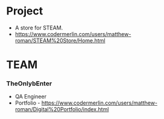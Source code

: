 # Project

- A store for STEAM.
- https://www.codermerlin.com/users/matthew-roman/STEAM%20Store/Home.html 

# TEAM 
### TheOnlybEnter

- QA Engineer
- Portfolio - https://www.codermerlin.com/users/matthew-roman/Digital%20Portfolio/index.html


